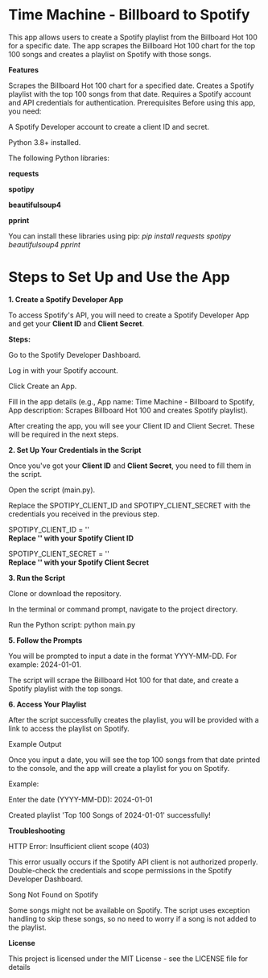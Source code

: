 # Time Machine - Billboard to Spotify

This app allows users to create a Spotify playlist from the Billboard Hot 100 for a specific date.
The app scrapes the Billboard Hot 100 chart for the top 100 songs and creates a playlist on Spotify with those songs.

**Features**

Scrapes the Billboard Hot 100 chart for a specified date.
Creates a Spotify playlist with the top 100 songs from that date.
Requires a Spotify account and API credentials for authentication.
Prerequisites
Before using this app, you need:

A Spotify Developer account to create a client ID and secret.

Python 3.8+ installed.

The following Python libraries:

**requests**

**spotipy**

**beautifulsoup4**

**pprint**

You can install these libraries using pip:
_pip install requests spotipy beautifulsoup4 pprint_

# Steps to Set Up and Use the App

**1. Create a Spotify Developer App**

To access Spotify's API, you will need to create a Spotify Developer App and get your **Client ID** and **Client Secret**.

**Steps:**

Go to the Spotify Developer Dashboard.

Log in with your Spotify account.

Click Create an App.

Fill in the app details (e.g., App name: Time Machine - Billboard to Spotify, App description: Scrapes Billboard Hot 100 and creates Spotify playlist).

After creating the app, you will see your Client ID and Client Secret. These will be required in the next steps.

**2. Set Up Your Credentials in the Script**

Once you've got your **Client ID** and **Client Secret**, you need to fill them in the script.

Open the script (main.py).

Replace the SPOTIPY_CLIENT_ID and SPOTIPY_CLIENT_SECRET with the credentials you received in the previous step.

SPOTIPY_CLIENT_ID = ''     
**Replace '' with your Spotify Client ID**

SPOTIPY_CLIENT_SECRET = ''        
**Replace '' with your Spotify Client Secret**


**3. Run the Script**

Clone or download the repository.

In the terminal or command prompt, navigate to the project directory.

Run the Python script:
python main.py

**5. Follow the Prompts**

You will be prompted to input a date in the format YYYY-MM-DD. For example: 2024-01-01.

The script will scrape the Billboard Hot 100 for that date, and create a Spotify playlist with the top songs.

**6. Access Your Playlist**

After the script successfully creates the playlist, you will be provided with a link to access the playlist on Spotify.

Example Output

Once you input a date, you will see the top 100 songs from that date printed to the console, and the app will create a playlist for you on Spotify.

Example:

Enter the date (YYYY-MM-DD): 2024-01-01

Created playlist 'Top 100 Songs of 2024-01-01' successfully!

**Troubleshooting**

HTTP Error: Insufficient client scope (403)

This error usually occurs if the Spotify API client is not authorized properly. Double-check the credentials and scope permissions in the Spotify Developer Dashboard.

Song Not Found on Spotify

Some songs might not be available on Spotify. The script uses exception handling to skip these songs, so no need to worry if a song is not added to the playlist.

**License**

This project is licensed under the MIT License - see the LICENSE file for details
